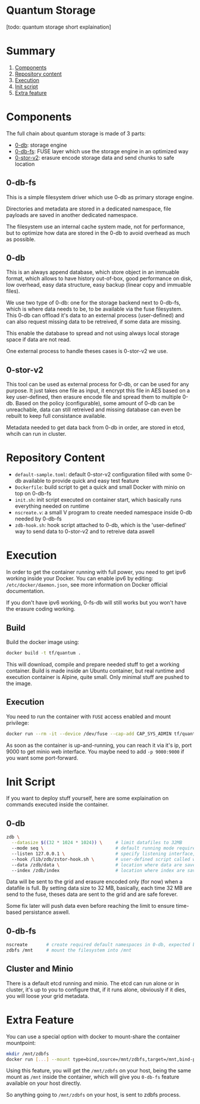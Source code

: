 # Quantum Storage

[todo: quantum storage short explaination]

# Summary

1. [Components](#components)
2. [Repository content](#repository-content)
3. [Execution](#execution)
4. [Init script](#init-script)
5. [Extra feature](#extra-feature)

# Components

The full chain about quantum storage is made of 3 parts:
- [0-db](https://github.com/threefoldtech/0-db): storage engine
- [0-db-fs](https://github.com/threefoldtech/0-db-fs): FUSE layer which use the storage engine in an optimized way
- [0-stor-v2](https://github.com/threefoldtech/0-stor_v2): erasure encode storage data and send chunks to safe location

## 0-db-fs

This is a simple filesystem driver which use 0-db as primary storage engine.

Directories and metadata are stored in a dedicated namespace, file payloads are saved in another
dedicated namespace.

The filesystem use an internal cache system made, not for performance, but to optimize how data
are stored in the 0-db to avoid overhead as much as possible.

## 0-db

This is an always append database, which store object in an immuable format, which allows to
have history out-of-box, good performance on disk, low overhead, easy data structure, easy backup
(linear copy and immuable files).

We use two type of 0-db: one for the storage backend next to 0-db-fs, which is where data needs
to be, to be available via the fuse filesystem. This 0-db can offload it's data to an external process
(user-defined) and can also request missing data to be retreived, if some data are missing.

This enable the database to spread and not using always local storage space if data are not read.

One external process to handle theses cases is 0-stor-v2 we use.

## 0-stor-v2

This tool can be used as external process for 0-db, or can be used for any purpose. It just takes one file
as input, it encrypt this file in AES based on a key user-defined, then erasure encode file and spread them
to multiple 0-db. Based on the policy (configurable), some amount of 0-db can be unreachable, data can still
retreived and missing database can even be rebuilt to keep full consistance available.

Metadata needed to get data back from 0-db in order, are stored in etcd, whcih can run in cluster.

# Repository Content

- `default-sample.toml`: default 0-stor-v2 configuration filled with some 0-db available to provide
quick and easy test feature
- `Dockerfile`: build script to get a quick and small Docker with minio on top on 0-db-fs
- `init.sh`: init script executed on container start, which basically runs everything needed on runtime
- `nscreate.v`: a small V program to create needed namespace inside 0-db needed by 0-db-fs
- `zdb-hook.sh`: hook script attached to 0-db, which is the 'user-defined' way to send data to 0-stor-v2 and
to retreive data aswell

# Execution

In order to get the container running with full power, you need to get ipv6 working inside your Docker.
You can enable ipv6 by editing: `/etc/docker/daemon.json`, see more information on Docker official documentation.

If you don't have ipv6 working, 0-fs-db will still works but you won't have the erasure coding working.

## Build

Build the docker image using:
```bash
docker build -t tf/quantum .
```

This will download, compile and prepare needed stuff to get a working container. Build is made inside an Ubuntu
container, but real runtime and execution container is Alpine, quite small. Only minimal stuff are pushed
to the image.

## Execution

You need to run the container with `FUSE` access enabled and mount privilege:
```bash
docker run --rm -it --device /dev/fuse --cap-add CAP_SYS_ADMIN tf/quantum
```

As soon as the container is up-and-running, you can reach it via it's ip, port 9000 to get
minio web interface. You maybe need to add `-p 9000:9000` if you want some port-forward.

# Init Script

If you want to deploy stuff yourself, here are some explaination on commands executed inside the container.

## 0-db
```bash
zdb \
  --datasize $((32 * 1024 * 1024)) \     # limit datafiles to 32MB
  --mode seq \                           # default running mode required by 0-db-fs
  --listen 127.0.0.1 \                   # specify listening interface, could be 0.0.0.0 aswell
  --hook /lib/zdb/zstor-hook.sh \        # user-defined script called when datafile are full or missing
  --data /zdb/data \                     # location where data are saved
  --index /zdb/index                     # location where index are saved
```

Data will be sent to the grid and erasure encoded only (for now) when a datafile is full. By setting data size
to 32 MB, basically, each time 32 MB are send to the fuse, theses data are sent to the grid and are safe forever.

Some fix later will push data even before reaching the limit to ensure time-based persistance aswell.

## 0-db-fs
```bash
nscreate       # create required default namespaces in 0-db, expected by 0-db-fs
zdbfs /mnt     # mount the filesystem into /mnt
```

## Cluster and Minio

There is a default etcd running and minio. The etcd can run alone or in cluster, it's up to you
to configure that, if it runs alone, obviously if it dies, you will loose your grid metadata.

# Extra Feature

You can use a special option with docker to mount-share the container mountpoint:
```bash
mkdir /mnt/zdbfs
docker run [...] --mount type=bind,source=/mnt/zdbfs,target=/mnt,bind-propagation=rshared tf/quantum
```

Using this feature, you will get the `/mnt/zdbfs` on your host, being the same mount as `/mnt` inside
the container, which will give you `0-db-fs` feature available on your host directly.

So anything going to `/mnt/zdbfs` on your host, is sent to zdbfs process.
